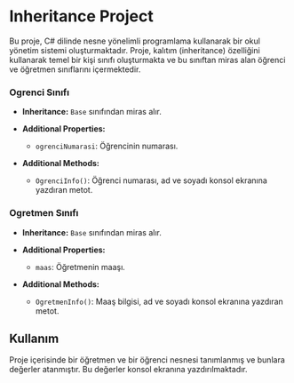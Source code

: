 # Inheritance Project

Bu proje, C# dilinde nesne yönelimli programlama kullanarak bir okul yönetim sistemi oluşturmaktadır. Proje, kalıtım (inheritance) özelliğini kullanarak temel bir kişi sınıfı oluşturmakta ve bu sınıftan miras alan öğrenci ve öğretmen sınıflarını içermektedir.

### Ogrenci Sınıfı
- **Inheritance:** `Base` sınıfından miras alır.
  
- **Additional Properties:**
  - `ogrenciNumarasi`: Öğrencinin numarası.
  
- **Additional Methods:**
  - `OgrenciInfo()`: Öğrenci numarası, ad ve soyadı konsol ekranına yazdıran metot.

### Ogretmen Sınıfı
- **Inheritance:** `Base` sınıfından miras alır.

- **Additional Properties:**
  - `maas`: Öğretmenin maaşı.
  
- **Additional Methods:**
  - `OgretmenInfo()`: Maaş bilgisi, ad ve soyadı konsol ekranına yazdıran metot.

## Kullanım

Proje içerisinde bir öğretmen ve bir öğrenci nesnesi tanımlanmış ve bunlara değerler atanmıştır. Bu değerler konsol ekranına yazdırılmaktadır.
